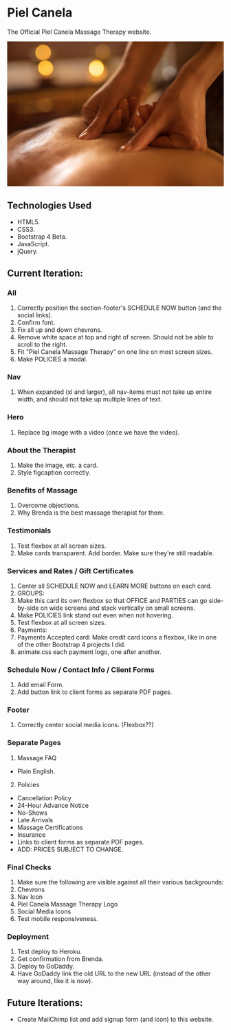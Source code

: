 # Piel Canela

The Official Piel Canela Massage Therapy website.

![Piel Canela Massage Therapy](https://github.com/toddcf/pielcanela/blob/master/assets/img/hands-large.jpg "Piel Canela Massage Therapy")

## Technologies Used

- HTML5.
- CSS3.
- Bootstrap 4 Beta.
- JavaScript.
- jQuery.

## Current Iteration:

### All

1. Correctly position the section-footer's SCHEDULE NOW button (and the social links).
2. Confirm font.
3. Fix all up and down chevrons.
4. Remove white space at top and right of screen. Should not be able to scroll to the right.
5. Fit "Piel Canela Massage Therapy" on one line on most screen sizes.
6. Make POLICIES a modal.

### Nav

1. When expanded (xl and larger), all nav-items must not take up entire width, and should not take up multiple lines of text.

### Hero

1. Replace bg image with a video (once we have the video).

### About the Therapist

1. Make the image, etc. a card.
2. Style figcaption correctly.

### Benefits of Massage

1. Overcome objections.
2. Why Brenda is the best massage therapist for them.

### Testimonials

1. Test flexbox at all screen sizes.
2. Make cards transparent. Add border. Make sure they're still readable.

### Services and Rates / Gift Certificates

1. Center all SCHEDULE NOW and LEARN MORE buttons on each card.
2. GROUPS:
  1. Make this card its own flexbox so that OFFICE and PARTIES can go side-by-side on wide screens and stack vertically on small screens.
  2. Make POLICIES link stand out even when not hovering.
3. Test flexbox at all screen sizes.
4. Payments:
  1. Payments Accepted card: Make credit card icons a flexbox, like in one of the other Bootstrap 4 projects I did.
  2. animate.css each payment logo, one after another.

### Schedule Now / Contact Info / Client Forms

1. Add email Form.
2. Add button link to client forms as separate PDF pages.

### Footer

1. Correctly center social media icons. (Flexbox??)

### Separate Pages

1. Massage FAQ
  - Plain English.

2. Policies
  - Cancellation Policy
  - 24-Hour Advance Notice
  - No-Shows
  - Late Arrivals
  - Massage Certifications
  - Insurance
  - Links to client forms as separate PDF pages.
  - ADD: PRICES SUBJECT TO CHANGE.

### Final Checks

1. Make sure the following are visible against all their various backgrounds:
  1. Chevrons
  2. Nav Icon
  3. Piel Canela Massage Therapy Logo
  4. Social Media Icons
2. Test mobile responsiveness.

### Deployment

1. Test deploy to Heroku.
2. Get confirmation from Brenda.
3. Deploy to GoDaddy.
4. Have GoDaddy link the old URL to the new URL (instead of the other way around, like it is now).

## Future Iterations:

- Create MailChimp list and add signup form (and icon) to this website.